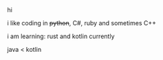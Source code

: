 hi

i like  coding in ~~python~~, C#, ruby and sometimes C++

i am learning: rust and kotlin currently

java < kotlin
